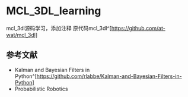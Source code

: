 # MCL_3DL_learning
mcl_3dl源码学习，添加注释
原代码mcl_3dl^[https://github.com/at-wat/mcl_3dl]
## 参考文献
- Kalman and Bayesian Filters in Python^[https://github.com/rlabbe/Kalman-and-Bayesian-Filters-in-Python]
- Probabilistic Robotics
